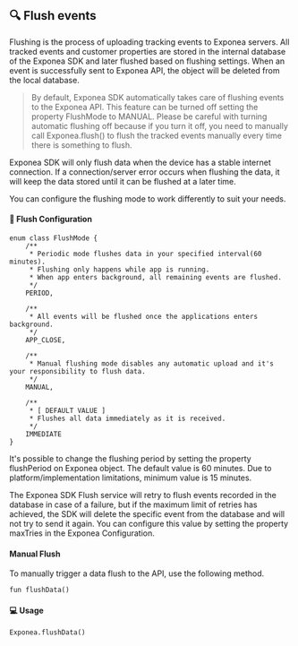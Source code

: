 ## 🔍 Flush events

Flushing is the process of uploading tracking events to Exponea servers.
All tracked events and customer properties are stored in the internal database of the Exponea SDK and later flushed based on flushing settings. When an event is successfully sent to Exponea API, the object will be deleted from the local database.

> By default, Exponea SDK automatically takes care of flushing events to the Exponea API. This feature can be turned off setting the property FlushMode to MANUAL. Please be careful with turning automatic flushing off because if you turn it off, you need to manually call Exponea.flush() to flush the tracked events manually every time there is something to flush.

Exponea SDK will only flush data when the device has a stable internet connection. If a connection/server error occurs when flushing the data, it will keep the data stored until it can be flushed at a later time.

You can configure the flushing mode to work differently to suit your needs.

#### 🔧 Flush Configuration
```
enum class FlushMode {
    /**
     * Periodic mode flushes data in your specified interval(60 minutes).
     * Flushing only happens while app is running.
     * When app enters background, all remaining events are flushed.
     */
    PERIOD,

    /**
     * All events will be flushed once the applications enters background.
     */
    APP_CLOSE,

    /**
     * Manual flushing mode disables any automatic upload and it's your responsibility to flush data.
     */
    MANUAL,

    /**
     * [ DEFAULT VALUE ]
     * Flushes all data immediately as it is received.
     */
    IMMEDIATE
}
```

It's possible to change the flushing period by setting the property flushPeriod on Exponea object. The default value is 60 minutes. Due to platform/implementation limitations, minimum value is 15 minutes.

The Exponea SDK Flush service will retry to flush events recorded in the database in case of a failure, but if the maximum limit of retries has achieved, the SDK will delete the specific event from the database and will not try to send it again. You can configure this value by setting the property maxTries in the Exponea Configuration.

#### Manual Flush
To manually trigger a data flush to the API, use the following method.


```
fun flushData()
```

#### 💻 Usage
```
Exponea.flushData()
```
